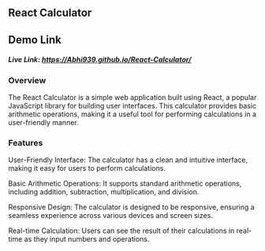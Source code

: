 ## React Calculator

## Demo Link

##### Live Link: https://Abhi939.github.io/React-Calculator/

### Overview
The React Calculator is a simple web application built using React, a popular JavaScript library for building user interfaces. This calculator provides basic arithmetic operations, making it a useful tool for performing calculations in a user-friendly manner.

### Features
User-Friendly Interface: The calculator has a clean and intuitive interface, making it easy for users to perform calculations.

Basic Arithmetic Operations: It supports standard arithmetic operations, including addition, subtraction, multiplication, and division.

Responsive Design: The calculator is designed to be responsive, ensuring a seamless experience across various devices and screen sizes.

Real-time Calculation: Users can see the result of their calculations in real-time as they input numbers and operations.
